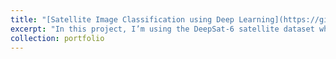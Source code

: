 ```yaml
---
title: "[Satellite Image Classification using Deep Learning](https://github.com/varsha2509/Springboard-DS/tree/master/Capstone2)"
excerpt: "In this project, I’m using the DeepSat-6 satellite dataset which contains images extracted from the National Agriculture Imagery Program (NAIP) dataset to build a multi-class classification algorithm using convolution neural networks to classify images based on the land use type. <br/><img src='/images/Images.png'>"
collection: portfolio
---
```



